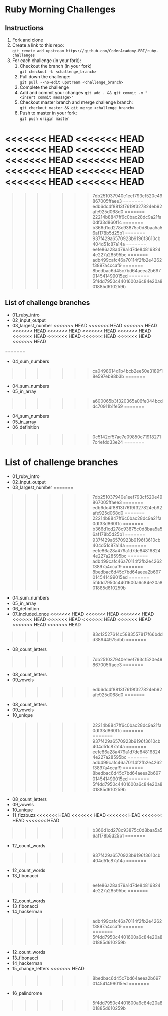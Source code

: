 # Ruby Morning Challenges

## Instructions
1. Fork and clone
2. Create a link to this repo: <br/>
   `git remote add upstream https://github.com/CoderAcademy-BRI/ruby-challenges`
3. For each challenge (in your fork):
    1. Checkout the branch (in your fork)<br/>
     `git checkout -b <challenge_branch>`
    3. Pull down the challenge: <br/>
     `git pull --no-edit upstream <challenge_branch>`
    4. Complete the challenge
    5. Add and commit your changes
    `git add . && git commit -m "<insert commit message>"`
    6. Checkout master branch and merge challenge branch:<br/>
    `git checkout master && git merge <challenge_branch>`
    7. Push to master in your fork:<br/>
     `git push origin master`

<<<<<<< HEAD
<<<<<<< HEAD
<<<<<<< HEAD
<<<<<<< HEAD
<<<<<<< HEAD
<<<<<<< HEAD
<<<<<<< HEAD
<<<<<<< HEAD
<<<<<<< HEAD
<<<<<<< HEAD
=======
>>>>>>> 7db251037940e1eef793cf520e49867005ffaee3
=======
>>>>>>> edb6dc4f8813f7619f327824eb92afe925d068d0
=======
>>>>>>> 22214b8847ff6c0bac28dc9a21fa0df33d860f1c
=======
>>>>>>> b366d1cd278c93875c0d8baa5a56af178b5d25b1
=======
>>>>>>> 937f429a6570923b9196f3610cb404d51c87a14a
=======
>>>>>>> eefe86a28a479a1d7de848168244e227a28595bc
=======
>>>>>>> adb499cafc46a70114f2fb2e4262f3897a4ccaf9
=======
>>>>>>> 8bedbac6d45c7bd64aeea2b697014541499015ed
=======
>>>>>>> 5f4dd7950c4401600a6c84e20a801885d610259b
## List of challenge branches
* 01_ruby_intro
* 02_input_output
* 03_largest_number
<<<<<<< HEAD
<<<<<<< HEAD
<<<<<<< HEAD
<<<<<<< HEAD
<<<<<<< HEAD
<<<<<<< HEAD
<<<<<<< HEAD
<<<<<<< HEAD
<<<<<<< HEAD
<<<<<<< HEAD
<<<<<<< HEAD
<<<<<<< HEAD

=======
* 04_sum_numbers
>>>>>>> ca0498614d1b4bcb2ee50e3189f18e597eb98b3b
=======
* 04_sum_numbers
* 05_in_array
>>>>>>> a600065b3f320365a06fe044bcddc70911b1fe59
=======
* 04_sum_numbers
* 05_in_array
* 06_definition
>>>>>>> 0c5142cf57ae7e09850c719182717c4efdd33e24
=======
# List of challenge branches
* 01_ruby_intro
* 02_input_output
* 03_largest_number
=======
>>>>>>> 7db251037940e1eef793cf520e49867005ffaee3
=======
>>>>>>> edb6dc4f8813f7619f327824eb92afe925d068d0
=======
>>>>>>> 22214b8847ff6c0bac28dc9a21fa0df33d860f1c
=======
>>>>>>> b366d1cd278c93875c0d8baa5a56af178b5d25b1
=======
>>>>>>> 937f429a6570923b9196f3610cb404d51c87a14a
=======
>>>>>>> eefe86a28a479a1d7de848168244e227a28595bc
=======
>>>>>>> adb499cafc46a70114f2fb2e4262f3897a4ccaf9
=======
>>>>>>> 8bedbac6d45c7bd64aeea2b697014541499015ed
=======
>>>>>>> 5f4dd7950c4401600a6c84e20a801885d610259b
* 04_sum_numbers
* 05_in_array
* 06_definition
* 07_included_once
<<<<<<< HEAD
<<<<<<< HEAD
<<<<<<< HEAD
<<<<<<< HEAD
<<<<<<< HEAD
<<<<<<< HEAD
<<<<<<< HEAD
<<<<<<< HEAD
<<<<<<< HEAD
>>>>>>> 83c12527614c5883557817f66bddd38944975dbb
=======
* 08_count_letters
>>>>>>> 7db251037940e1eef793cf520e49867005ffaee3
=======
* 08_count_letters
* 09_vowels
>>>>>>> edb6dc4f8813f7619f327824eb92afe925d068d0
=======
* 08_count_letters
* 09_vowels
* 10_unique
>>>>>>> 22214b8847ff6c0bac28dc9a21fa0df33d860f1c
=======
=======
>>>>>>> 937f429a6570923b9196f3610cb404d51c87a14a
=======
>>>>>>> eefe86a28a479a1d7de848168244e227a28595bc
=======
>>>>>>> adb499cafc46a70114f2fb2e4262f3897a4ccaf9
=======
>>>>>>> 8bedbac6d45c7bd64aeea2b697014541499015ed
=======
>>>>>>> 5f4dd7950c4401600a6c84e20a801885d610259b
* 08_count_letters
* 09_vowels
* 10_unique
* 11_fizzbuzz
<<<<<<< HEAD
<<<<<<< HEAD
<<<<<<< HEAD
<<<<<<< HEAD
<<<<<<< HEAD
>>>>>>> b366d1cd278c93875c0d8baa5a56af178b5d25b1
=======
* 12_count_words
>>>>>>> 937f429a6570923b9196f3610cb404d51c87a14a
=======
* 12_count_words
* 13_fibonacci
>>>>>>> eefe86a28a479a1d7de848168244e227a28595bc
=======
* 12_count_words
* 13_fibonacci
* 14_hackerman
>>>>>>> adb499cafc46a70114f2fb2e4262f3897a4ccaf9
=======
=======
>>>>>>> 5f4dd7950c4401600a6c84e20a801885d610259b
* 12_count_words
* 13_fibonacci
* 14_hackerman
* 15_change_letters
<<<<<<< HEAD
>>>>>>> 8bedbac6d45c7bd64aeea2b697014541499015ed
=======
* 16_palindrome
>>>>>>> 5f4dd7950c4401600a6c84e20a801885d610259b
